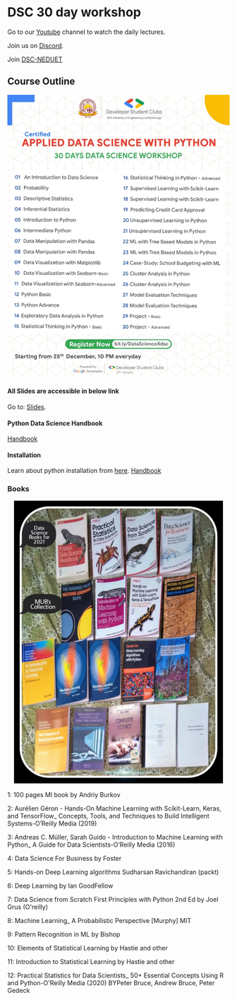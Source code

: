 # DSC 30 day workshop

Go to our [Youtube](https://www.youtube.com/channel/UCAwDze2ADlOY-Tf6a6XgkTw) channel to watch the daily lectures.

Join us on [Discord](https://discord.gg/XMdJtVJd).

Join [DSC-NEDUET](https://dsc.community.dev/ned-university-of-engineering-and-technology-karachi/)

## Course Outline
<p align="center">
<img src="30-days-Data-Science-Workshop.jpg" width="512px" height="640px" alt="Course Outline">
</p>


#### All Slides are accessible in below link

Go to: [Slides](https://drive.google.com/drive/u/4/folders/1stgIAbsplLOZKIJ58eGWiS8rx_yQVvz8).

#### Python Data Science Handbook
[Handbook](https://colab.research.google.com/github/jakevdp/PythonDataScienceHandbook/blob/master/notebooks/Index.ipynb#scrollTo=2g5UochL5RaH)

#### Installation
Learn about python installation from [here](https://github.com/DSCNEDUET-X-DSCUIT/Fast-Track-to-Data-Science-30-Days/tree/main/installation).
[Handbook](https://colab.research.google.com/github/jakevdp/PythonDataScienceHandbook/blob/master/notebooks/Index.ipynb)

### Books
<p align="center">
<img src="books.jpg" width="474px" height="640px" alt="Books">
</p>

1: 100 pages Ml book by Andriy Burkov

2: Aurélien Géron - Hands-On Machine Learning with Scikit-Learn, Keras, and TensorFlow_ Concepts, Tools, and Techniques to Build Intelligent Systems-O’Reilly Media (2019)

3: Andreas C. Müller, Sarah Guido - Introduction to Machine Learning with Python_ A Guide for Data Scientists-O’Reilly Media (2016)

4: Data Science For Business by Foster

5: Hands-on Deep Learning algorithms Sudharsan Ravichandiran (packt)

6: Deep Learning by Ian GoodFellow

7: Data Science from Scratch First Principles with Python 2nd Ed by Joel Grus (O'reilly)

8: Machine Learning_ A Probabilistic Perspective [Murphy] MIT

9: Pattern Recognition in ML by Bishop

10: Elements of Statistical Learning by Hastie and other

11: Introduction to Statistical Learning by Hastie and other

12: Practical Statistics for Data Scientists_ 50+ Essential Concepts Using R and Python-O'Reilly Media (2020) BYPeter Bruce, Andrew Bruce, Peter Gedeck